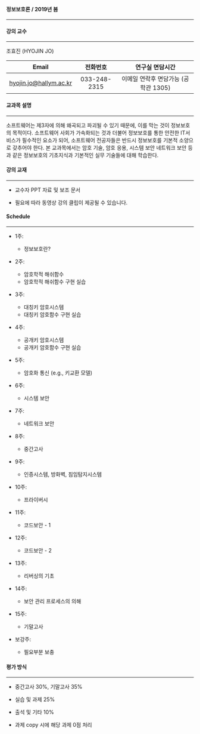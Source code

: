 #### 정보보호론 / 2019년 봄 
-----------------------------
   
   
#### 강의 교수 
--------
조효진 (HYOJIN JO)

|   Email | 전화번호 | 연구실	면담시간 | 
|:-------:|:-------:|:------:|
|   hyojin.jo@hallym.ac.kr    |   033-248-2315    |   이메일 연락후 면담가능 (공학관 1305)   |


#### 교과목 설명
----------
소프트웨어는 제3자에 의해 왜곡되고 파괴될 수 있기 때문에, 이를 막는 것이 정보보호의 목적이다. 소프트웨어 사회가 가속화되는 것과 더불어 정보보호를 통한 안전한 IT서비스가 필수적인 요소가 되어, 소프트웨어 전공자들은 반드시 정보보호를 기본적 소양으로 갖추어야 한다. 본 교과목에서는 암호 기술, 암호 응용, 시스템 보안 네트워크 보안 등과 같은 정보보호의 기초지식과 기본적인 실무 기술들에 대해 학습한다.



#### 강의 교재
--------

* 교수자 PPT 자료 및 보조 문서 

* 필요에 따라 동영상 강의 클립이 제공될 수 있습니다.  


#### Schedule
-------

* 1주: 
  * 정보보호란?
     
* 2주: 
  * 암호학적 해쉬함수
  * 암호학적 해쉬함수 구현 실습
      
* 3주: 
  * 대칭키 암호시스템
  * 대칭키 암호함수 구현 실습
  
* 4주: 
  * 공개키 암호시스템
  * 공개키 암호함수 구현 실습
    
* 5주: 
  * 암호화 통신 (e.g., 키교환 모델)
      
* 6주: 
  * 시스템 보안

* 7주: 
  * 네트워크 보안

* 8주: 
  * 중간고사
    
* 9주: 
  * 인증시스템, 방화벽, 침임탐지시스템
    
* 10주: 
  * 프라이버시
   
* 11주: 
  * 코드보안 - 1
    
* 12주: 
  * 코드보안 - 2
 
* 13주: 
  * 리버싱의 기초
    
* 14주: 
  * 보안 관리 프로세스의 의해

* 15주: 
  * 기말고사

* 보강주: 
  * 필요부분 보충


#### 평가 방식
--------
* 중간고사 30%, 기말고사 35% 

* 실습 및 과제 25%

* 출석 및 기타 10% 

* 과제 copy 시에 해당 과제 0점 처리 

